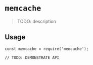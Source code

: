 # `memcache`

> TODO: description

## Usage

```
const memcache = require('memcache');

// TODO: DEMONSTRATE API
```
